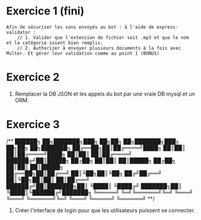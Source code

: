 # Exercice 1 (fini)
    Afin de sécuriser les sons envoyés au bot : à l'aide de express-validator : 
        // 1. Valider que l'extension de fichier soit .mp3 et que le nom et la catégorie soient bien remplis.
        // 2. Authorizer à envoyer plusieurs documents à la fois avec Multer. Et gérer leur validation comme au point 1 (BONUS)

# Exercice 2

1. Remplacer la DB JSON et les appels du bot par une vraie DB mysql et un ORM.

# Exercice 3

/**
██████╗ ██╗███████╗███╗   ██╗██╗   ██╗███████╗███╗   ██╗██╗   ██╗███████╗
██╔══██╗██║██╔════╝████╗  ██║██║   ██║██╔════╝████╗  ██║██║   ██║██╔════╝
██████╔╝██║█████╗  ██╔██╗ ██║██║   ██║█████╗  ██╔██╗ ██║██║   ██║█████╗  
██╔══██╗██║██╔══╝  ██║╚██╗██║╚██╗ ██╔╝██╔══╝  ██║╚██╗██║██║   ██║██╔══╝  
██████╔╝██║███████╗██║ ╚████║ ╚████╔╝ ███████╗██║ ╚████║╚██████╔╝███████╗
╚═════╝ ╚═╝╚══════╝╚═╝  ╚═══╝  ╚═══╝  ╚══════╝╚═╝  ╚═══╝ ╚═════╝ ╚══════╝
**/

1. Créer l'interface de login pour que les utilisateurs puissent se connecter.
